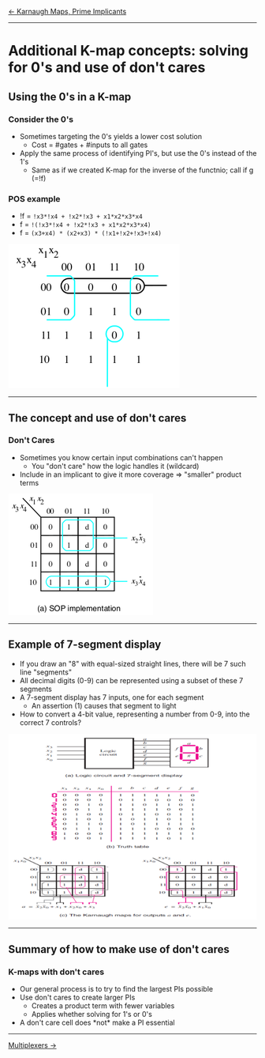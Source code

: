 [\<- Karnaugh Maps, Prime Implicants](4.md)

---

# Additional K-map concepts: solving for 0's and use of don't cares

## Using the 0's in a K-map

### Consider the 0's

- Sometimes targeting the 0's yields a lower cost solution
	- Cost = #gates + #inputs to all gates
- Apply the same process of identifying PI's, but use the 0's instead of the 1's
	- Same as if we created K-map for the inverse of the functnio; call if g (=!f)

### POS example

- !f = `!x3*!x4 + !x2*!x3 + x1*x2*x3*x4`
- f = `!(!x3*!x4 + !x2*!x3 + x1*x2*x3*x4)`
- f = `(x3+x4) * (x2+x3) * (!x1+!x2+!x3+!x4)`

![diagram](5.1.png)

---

## The concept and use of don't cares

### Don't Cares

- Sometimes you know certain input combinations can't happen
	- You "don't care" how the logic handles it (wildcard)
- Include in an implicant to give it more coverage => "smaller" product terms

![diagram](5.2.png)

---

## Example of 7-segment display

- If you draw an "8" with equal-sized straight lines, there will be 7 such line "segments"
- All decimal digits (0-9) can be represented using a subset of these 7 segments
- A 7-segment display has 7 inputs, one for each segment
	- An assertion (1) causes that segment to light
- How to convert a 4-bit value, representing a number from 0-9, into the correct 7 controls?

![diagram](5.3.png)

---

## Summary of how to make use of don't cares

### K-maps with don't cares

- Our general process is to try to find the largest PIs possible
- Use don't cares to create larger PIs
	- Creates a product term with fewer variables
	- Applies whether solving for 1's or 0's
- A don't care cell does \*not\* make a PI essential

---

[Multiplexers ->](6.md)
